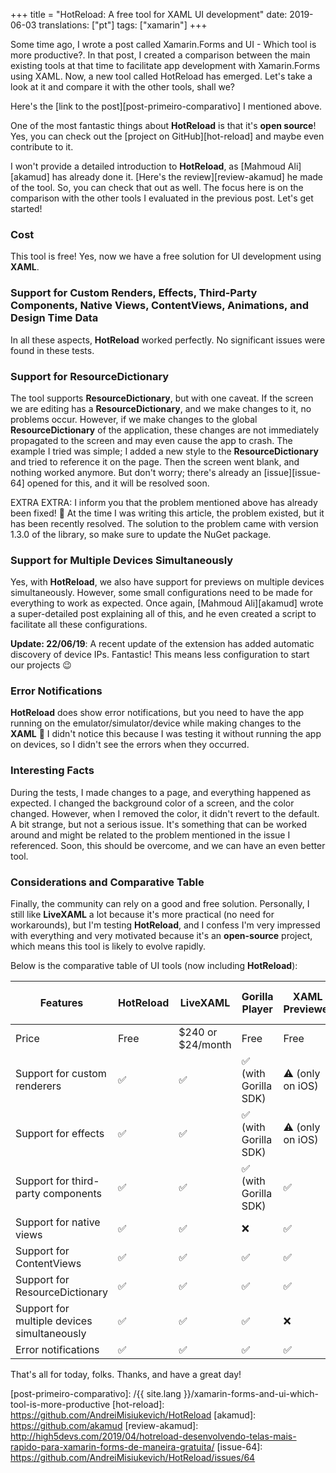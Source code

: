 +++
title = "HotReload: A free tool for XAML UI development"
date: 2019-06-03
translations: ["pt"]
tags: ["xamarin"]
+++

<p class="intro"><span class="dropcap">S</span>ome time ago, I wrote a post called Xamarin.Forms and UI - Which tool is more productive?. In that post, I created a comparison between the main existing tools at that time to facilitate app development with Xamarin.Forms using XAML. Now, a new tool called HotReload has emerged. Let's take a look at it and compare it with the other tools, shall we?</p>

Here's the [link to the post][post-primeiro-comparativo] I mentioned above.

One of the most fantastic things about **HotReload** is that it's **open source**! Yes, you can check out the [project on GitHub][hot-reload] and maybe even contribute to it.

I won't provide a detailed introduction to **HotReload**, as [Mahmoud Ali][akamud] has already done it. [Here's the review][review-akamud] he made of the tool. So, you can check that out as well. The focus here is on the comparison with the other tools I evaluated in the previous post. Let's get started!

### Cost
This tool is free! Yes, now we have a free solution for UI development using **XAML**.

### Support for Custom Renders, Effects, Third-Party Components, Native Views, ContentViews, Animations, and Design Time Data
In all these aspects, **HotReload** worked perfectly. No significant issues were found in these tests.

### Support for ResourceDictionary
The tool supports **ResourceDictionary**, but with one caveat. If the screen we are editing has a **ResourceDictionary**, and we make changes to it, no problems occur. However, if we make changes to the global **ResourceDictionary** of the application, these changes are not immediately propagated to the screen and may even cause the app to crash. The example I tried was simple; I added a new style to the **ResourceDictionary** and tried to reference it on the page. Then the screen went blank, and nothing worked anymore. But don't worry; there's already an [issue][issue-64] opened for this, and it will be resolved soon.

EXTRA EXTRA: I inform you that the problem mentioned above has already been fixed! 🙂 At the time I was writing this article, the problem existed, but it has been recently resolved. The solution to the problem came with version 1.3.0 of the library, so make sure to update the NuGet package.

### Support for Multiple Devices Simultaneously
Yes, with **HotReload**, we also have support for previews on multiple devices simultaneously. However, some small configurations need to be made for everything to work as expected. Once again, [Mahmoud Ali][akamud] wrote a super-detailed post explaining all of this, and he even created a script to facilitate all these configurations.

**Update: 22/06/19**: A recent update of the extension has added automatic discovery of device IPs. Fantastic! This means less configuration to start our projects 😉

### Error Notifications
**HotReload** does show error notifications, but you need to have the app running on the emulator/simulator/device while making changes to the **XAML** 🙂 I didn't notice this because I was testing it without running the app on devices, so I didn't see the errors when they occurred.

### Interesting Facts
During the tests, I made changes to a page, and everything happened as expected. I changed the background color of a screen, and the color changed. However, when I removed the color, it didn't revert to the default. A bit strange, but not a serious issue. It's something that can be worked around and might be related to the problem mentioned in the issue I referenced. Soon, this should be overcome, and we can have an even better tool.

### Considerations and Comparative Table
Finally, the community can rely on a good and free solution. Personally, I still like **LiveXAML** a lot because it's more practical (no need for workarounds), but I'm testing **HotReload**, and I confess I'm very impressed with everything and very motivated because it's an **open-source** project, which means this tool is likely to evolve rapidly.

Below is the comparative table of UI tools (now including **HotReload**):

| Features                                    | HotReload       | LiveXAML          | Gorilla Player       | XAML Previewer     | Xamarin Live Player |
| ------------------------------------------- | --------------- | ----------------- | -------------------- | ------------------ | ------------------- |
| Price                                       | Free            | $240 or $24/month | Free                 | Free               | Free                |
| Support for custom renderers                | ✅              | ✅                | ✅ (with Gorilla SDK) | ⚠️ (only on iOS)    | ❌                  |
| Support for effects                         | ✅              | ✅                | ✅ (with Gorilla SDK) | ⚠️ (only on iOS)    | ❌                  |
| Support for third-party components          | ✅              | ✅                | ✅ (with Gorilla SDK) | ✅                 | -                   |
| Support for native views                    | ✅              | ✅                | ❌                    | ✅                 | -                   |
| Support for ContentViews                    | ✅              | ✅                | ✅                    | ✅                 | -                   |
| Support for ResourceDictionary              | ✅              | ✅                | ✅                    | ✅                 | -                   |
| Support for multiple devices simultaneously | ✅              | ✅                | ✅                    | ❌                 | ❌                  |
| Error notifications                         | ✅              | ✅                | ✅                    | ✅                 | ✅                  |

That's all for today, folks. Thanks, and have a great day!

[post-primeiro-comparativo]: /{{ site.lang }}/xamarin-forms-and-ui-which-tool-is-more-productive
[hot-reload]:                https://github.com/AndreiMisiukevich/HotReload
[akamud]:                    https://github.com/akamud
[review-akamud]:             http://high5devs.com/2019/04/hotreload-desenvolvendo-telas-mais-rapido-para-xamarin-forms-de-maneira-gratuita/
[issue-64]:                  https://github.com/AndreiMisiukevich/HotReload/issues/64
